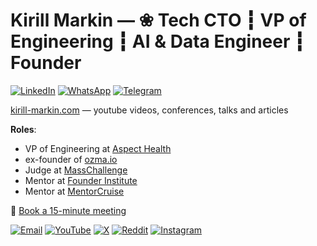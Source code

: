 # Kirill Markin — ❀ Tech CTO ┇ VP of Engineering ┇ AI & Data Engineer ┇ Founder

[![LinkedIn](https://img.shields.io/badge/LinkedIn-Kirill_Markin-blue?logo=linkedin&style=flat)](https://www.linkedin.com/in/kirill-markin/)
[![WhatsApp](https://img.shields.io/badge/WhatsApp-+359879906085-green?logo=whatsapp&style=flat)](https://api.whatsapp.com/send?phone=359879906085)
[![Telegram](https://img.shields.io/badge/Telegram-Kirmark-lightblue?logo=telegram&style=flat)](https://t.me/kirmark)

[kirill-markin.com](https://kirill-markin.com) — youtube videos, conferences, talks and articles

**Roles**:

- VP of Engineering at [Aspect Health](https://www.linkedin.com/company/aspectapp/)
- ex-founder of [ozma.io](https://ozma.io)
- Judge at [MassChallenge](https://masschallenge.org/)
- Mentor at [Founder Institute](https://fi.co/mentors/11022)
- Mentor at [MentorCruise](https://mentorcruise.com/mentor/kirillmarkin/)

📆 [Book a 15-minute meeting](https://calendar.app.google/pgnsq3MDbKkVwviV8)  

[![Email](https://img.shields.io/badge/Email-markinkirill@gmail.com-white?logo=gmail&style=flat)](mailto:markinkirill@gmail.com)
[![YouTube](https://img.shields.io/badge/YouTube-Kirill_Markin-darkred?logo=youtube&style=flat)](https://www.youtube.com/@kirill-markin)
[![X](https://img.shields.io/badge/twitter-Kirill_Markin-black?logo=x&style=flat)](https://x.com/kirill_markin_)
[![Reddit](https://img.shields.io/badge/Reddit-Kirmark-orange?logo=reddit&style=flat)](https://www.reddit.com/user/Kirmark/)
[![Instagram](https://img.shields.io/badge/Instagram-kirill.markin.kira-pink?logo=instagram&style=flat)](https://www.instagram.com/kirill.markin.kira/)
